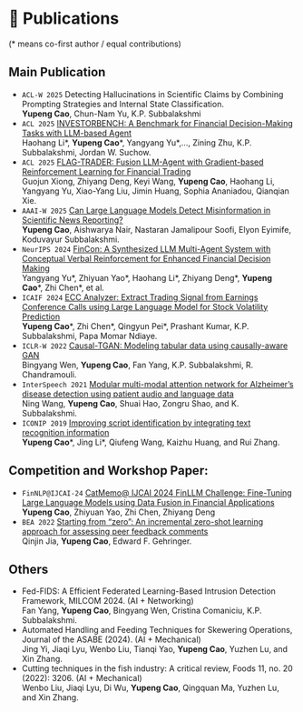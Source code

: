 
# 📝 Publications 
(\* means co-first author / equal contributions)

## Main Publication
- `ACL-W 2025` Detecting Hallucinations in Scientific Claims
by Combining Prompting Strategies and Internal State Classification.\
**Yupeng Cao**, Chun-Nam Yu, K.P. Subbalakshmi
- `ACL 2025` [INVESTORBENCH: A Benchmark for Financial Decision-Making Tasks
with LLM-based Agent](https://arxiv.org/pdf/2412.18174)\
Haohang Li\*, **Yupeng Cao**\*, Yangyang Yu\*,..., Zining Zhu,  K.P. Subbalakshmi, Jordan W. Suchow.
- `ACL 2025` [FLAG-TRADER: Fusion LLM-Agent with Gradient-based
Reinforcement Learning for Financial Trading](https://arxiv.org/pdf/2502.11433)\
Guojun Xiong, Zhiyang Deng, Keyi Wang, **Yupeng Cao**, Haohang Li, Yangyang Yu, Xiao-Yang Liu, Jimin Huang, Sophia Ananiadou, Qianqian Xie.
- ``AAAI-W 2025`` [Can Large Language Models Detect Misinformation in Scientific News Reporting?](https://openreview.net/forum?id=ZMewgcXcj1)\
**Yupeng Cao**, Aishwarya Nair, Nastaran Jamalipour Soofi, Elyon Eyimife, Koduvayur Subbalakshmi. 
- `NeurIPS 2024` [FinCon: A Synthesized LLM Multi-Agent System with Conceptual Verbal Reinforcement for Enhanced Financial Decision Making](https://arxiv.org/pdf/2407.06567)\
Yangyang Yu\*, Zhiyuan Yao\*, Haohang Li\*, Zhiyang Deng\*, **Yupeng Cao**\*, Zhi Chen\*, et al. 
- ``ICAIF 2024`` [ECC Analyzer: Extract Trading Signal from Earnings Conference Calls using Large Language Model for Stock Volatility Prediction](https://arxiv.org/pdf/2404.18470)\
**Yupeng Cao**\*, Zhi Chen\*, Qingyun Pei\*, Prashant Kumar, K.P. Subbalakshmi, Papa Momar Ndiaye.
- ``ICLR-W 2022`` [Causal-TGAN: Modeling tabular data using causally-aware GAN](https://openreview.net/pdf?id=BEhxCh4dvW5)\
Bingyang Wen, **Yupeng Cao**, Fan Yang, K.P. Subbalakshmi, R. Chandramouli.
- ``InterSpeech 2021`` [Modular multi-modal attention network for Alzheimer’s disease detection using patient audio and language data](https://www.researchgate.net/profile/Ning-Wang-174/publication/354221111_Modular_Multi-Modal_Attention_Network_for_Alzheimer's_Disease_Detection_Using_Patient_Audio_and_Language_Data/links/612f83222b40ec7d8bdc3fd4/Modular-Multi-Modal-Attention-Network-for-Alzheimers-Disease-Detection-Using-Patient-Audio-and-Language-Data.pdf)\
Ning Wang, **Yupeng Cao**, Shuai Hao, Zongru Shao, and K. Subbalakshmi.
- ``ICONIP 2019`` [Improving script identification by integrating text recognition information](https://web.archive.org/web/20220304205318id_/http://ajiips.com.au/papers/V16.3/v16n3_71-79.pdf)\
**Yupeng Cao**\*, Jing Li\*, Qiufeng Wang, Kaizhu Huang, and Rui Zhang.

## Competition and Workshop Paper:
- `FinNLP@IJCAI-24` [CatMemo@ IJCAI 2024 FinLLM Challenge: Fine-Tuning Large Language Models using Data Fusion in Financial Applications](https://aclanthology.org/2024.finnlp-2.19.pdf)\
**Yupeng Cao**, Zhiyuan Yao, Zhi Chen, Zhiyang Deng
- `BEA 2022` [Starting from “zero”: An incremental zero-shot learning approach for assessing peer feedback comments](https://aclanthology.org/2022.bea-1.8.pdf)\
Qinjin Jia, **Yupeng Cao**, Edward F. Gehringer.

## Others
- Fed-FIDS: A Efficient Federated Learning-Based Intrusion Detection Framework, MILCOM 2024. (AI + Networking)\
Fan Yang, **Yupeng Cao**, Bingyang Wen, Cristina Comaniciu, K.P. Subbalakshmi.
- Automated Handling and Feeding Techniques for Skewering Operations, Journal of the ASABE (2024). (AI + Mechanical)\
Jing Yi, Jiaqi Lyu, Wenbo Liu, Tianqi Yao, **Yupeng Cao**, Yuzhen Lu, and Xin Zhang. 
- Cutting techniques in the fish industry: A critical review, Foods 11, no. 20 (2022): 3206. (AI + Mechanical)\
Wenbo Liu, Jiaqi Lyu, Di Wu, **Yupeng Cao**, Qingquan Ma, Yuzhen Lu, and Xin Zhang.  